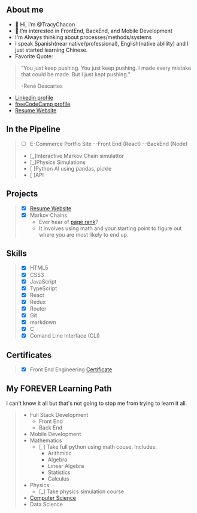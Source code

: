 ## About me
- 👋 Hi, I’m @TracyChacon
- 👀 I’m interested in FrontEnd, BackEnd, and Mobile Development
- I'm Always thinking about processes/methods/systems
- I speak Spanish(near native/professional), English(native ablility) and I just started learning Chinese.
- Favorite Quote: 
> “You just keep pushing. You just keep pushing. I made every mistake that could be made. But I just kept pushing.”
> 
>  -René Descartes
*   [Linkedin profile](https://www.linkedin.com/in/tracy-chacon-862a5699/)
*   [freeCodeCamp profile](https://www.freecodecamp.org/tracychacon)
*   [Resume Website](https://tracychacon.github.io/)

## In the Pipeline
>  - [ ] E-Commerce Portfio Site --Front End (React) --BackEnd (Node)
>  - [_]Interactive Markov Chain simulattor
>  - [_]Physics Simulations
>  - [ ]Python AI using pandas, pickle
>  - [ ]API
## Projects
> - [X] [Resume Website](https://tracychacon.github.io/)
> - [X] Markov Chains 
>   - Ever hear of [page rank](https://en.wikipedia.org/wiki/PageRank#:~:text=PageRank%20(PR)%20is%20an%20algorithm,the%20importance%20of%20website%20pages.)? 
>   - It involves using math and your starting point to figure out where you are most likely to end up.
## Skills
> - [X] HTML5
> - [X] CSS3
> - [X] JavaScript
> - [X] TypeScript
> - [X] React
> - [X] Redux
> - [X] Router
> - [X] Git
> - [X] markdown
> - [X] C
> - [X] Comand Line Interface (CLI)
## Certificates
> - [X] Front End Engineering [Certificate](https://www.codecademy.com/profiles/TracyChacon/certificates/5f85dd867b67b60014ac9ea3)
## My FOREVER Learning Path
I can't know it all but that's not going to stop me from trying to learn it all.
> - Full Stack Development
>   - Front End
>   - Back End
> - Mobile Development
> - Mathematics
>   - [_] Take full python using math couse. Includes:
>     - Arithmitic
>     - Algebra
>     - Linear Algebra
>     - Statistics
>     - Calculus
> - Physics
>   - [_] Take physics simulation course
> - [Computer Science](https://github.com/ossu/computer-science) 
> - Data Science


